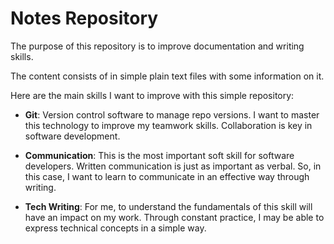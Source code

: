 # Notes Repository


The purpose of this repository is to improve documentation and writing skills.

The content consists of in simple plain text files with some information on it.


Here are the main skills I want to improve with this simple repository: 

- **Git**: Version control software to manage repo versions. I want to master this technology 
to improve my teamwork skills. Collaboration is key in software development. 

- **Communication**: This is the most important soft skill for software developers. 
Written communication is just as important as verbal. So, in this case, I want to learn 
to communicate in an effective way through writing. 

- **Tech Writing**: For me, to understand the fundamentals of this skill will have an impact 
on my work. Through constant practice, I may be able to express technical concepts in 
a simple way.